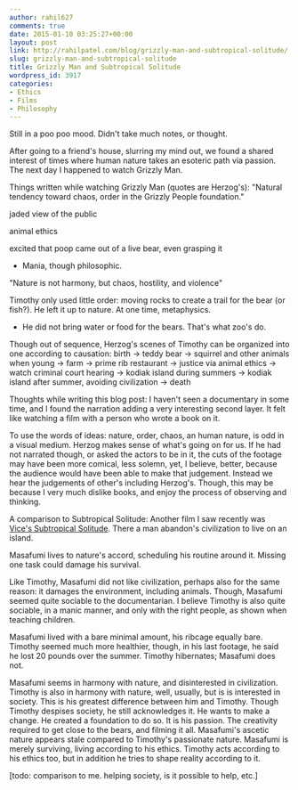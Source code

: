 ```yaml
---
author: rahil627
comments: true
date: 2015-01-10 03:25:27+00:00
layout: post
link: http://rahilpatel.com/blog/grizzly-man-and-subtropical-solitude/
slug: grizzly-man-and-subtropical-solitude
title: Grizzly Man and Subtropical Solitude
wordpress_id: 3917
categories:
- Ethics
- Films
- Philosophy
---
```


Still in a poo poo mood. Didn't take much notes, or thought.

After going to a friend's house, slurring my mind out, we found a shared interest of times where human nature takes an esoteric path via passion. The next day I happened to watch Grizzly Man.

Things written while watching Grizzly Man (quotes are Herzog's):
"Natural tendency toward chaos, order in the Grizzly People foundation."

jaded view of the public

animal ethics

excited that poop came out of a live bear, even grasping it
  - Mania, though philosophic.

"Nature is not harmony, but chaos, hostility, and violence"

Timothy only used little order: moving rocks to create a trail for the bear (or fish?). He left it up to nature. At one time, metaphysics.
  - He did not bring water or food for the bears. That's what zoo's do.

Though out of sequence, Herzog's scenes of Timothy can be organized into one according to causation:
birth -> teddy bear -> squirrel and other animals when young -> farm -> prime rib restaurant -> justice via animal ethics -> watch criminal court hearing -> kodiak island during summers -> kodiak island after summer, avoiding civilization -> death


Thoughts while writing this blog post:
I haven't seen a documentary in some time, and I found the narration adding a very interesting second layer. It felt like watching a film with a person who wrote a book on it.

To use the words of ideas: nature, order, chaos, an human nature, is odd in a visual medium. Herzog makes sense of what's going on for us. If he had not narrated though, or asked the actors to be in it, the cuts of the footage may have been more comical, less solemn, yet, I believe, better, because the audience would have been able to make that judgement. Instead we hear the judgements of other's including Herzog's. Though, this may be because I very much dislike books, and enjoy the process of observing and thinking.


A comparison to Subtropical Solitude:
Another film I saw recently was [Vice's Subtropical Solitude](http://www.vice.com/video/subtropical-solitude-123). There a man abandon's civilization to live on an island.

Masafumi lives to nature's accord, scheduling his routine around it. Missing one task could damage his survival.

Like Timothy, Masafumi did not like civilization, perhaps also for the same reason: it damages the environment, including animals. Though, Masafumi seemed quite sociable to the documentarian. I believe Timothy is also quite sociable, in a manic manner, and only with the right people, as shown when teaching children.

Masafumi lived with a bare minimal amount, his ribcage equally bare. Timothy seemed much more healthier, though, in his last footage, he said he lost 20 pounds over the summer. Timothy hibernates; Masafumi does not.

Masafumi seems in harmony with nature, and disinterested in civilization. Timothy is also in harmony with nature, well, usually, but is is interested in society. This is his greatest difference between him and Timothy. Though Timothy despises society, he still acknowledges it. He wants to make a change. He created a foundation to do so. It is his passion. The creativity required to get close to the bears, and filming it all. Masafumi's ascetic nature appears stale compared to Timothy's passionate nature. Masafumi is merely surviving, living according to his ethics. Timothy acts according to his ethics too, but in addition he tries to shape reality according to it.

[todo: comparison to me. helping society, is it possible to help, etc.]
